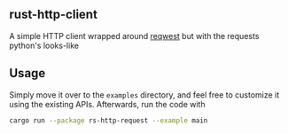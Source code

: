 ## rust-http-client

A simple HTTP client wrapped around [reqwest](https://docs.rs/reqwest/latest/reqwest/) but with the requests python's looks-like

## Usage

Simply move it over to the `examples` directory, and feel free to customize it using the existing APIs. Afterwards, run the code with

```bash
cargo run --package rs-http-request --example main
```